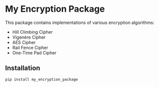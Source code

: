 # My Encryption Package

This package contains implementations of various encryption algorithms:

- Hill Climbing Cipher
- Vigenère Cipher
- AES Cipher
- Rail Fence Cipher
- One-Time Pad Cipher

## Installation

```bash
pip install my_encryption_package
